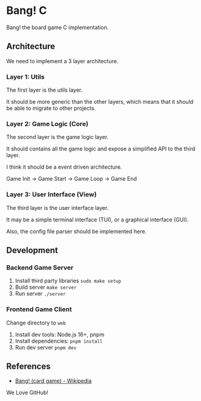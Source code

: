 # Bang! C

Bang! the board game C implementation.

## Architecture

We need to implement a 3 layer architecture.

### Layer 1: Utils

The first layer is the utils layer.

It should be more generic than the other layers, which means that it should be able to migrate to other projects.

### Layer 2: Game Logic (Core)

The second layer is the game logic layer.

It should contains all the game logic and expose a simplified API to the third layer.

I think it should be a event driven architecture.

Game Init -> Game Start -> Game Loop -> Game End

### Layer 3: User Interface (View)

The third layer is the user interface layer.

It may be a simple terminal interface (TUI), or a graphical interface (GUI).

Also, the config file parser should be implemented here.

## Development

### Backend Game Server

1. Install third party libraries `sudo make setup`
2. Build server `make server`
3. Run server `./server`

### Frontend Game Client

Change directory to `web`

1. Install dev tools: Node.js 16+, pnpm
2. Install dependencies: `pnpm install`
3. Run dev server `pnpm dev`

## References

- [Bang! (card game) - Wikipedia](https://en.wikipedia.org/wiki/Bang!_(card_game))

We Love GitHub!
